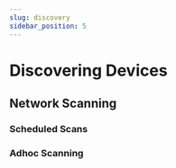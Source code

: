 ```yaml
---
slug: discovery
sidebar_position: 5
---
```


# Discovering Devices

## Network Scanning

### Scheduled Scans

### Adhoc Scanning